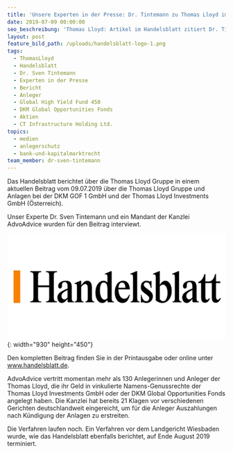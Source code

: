 ```yaml
---
title: 'Unsere Experten in der Presse: Dr. Tintemann zu Thomas Lloyd im Handelsblatt'
date: 2019-07-09 00:00:00
seo_beschreibung: 'Thomas Lloyd: Artikel im Handelsblatt zitiert Dr. Tintemann von AdvoAdvice'
layout: post
feature_bild_path: /uploads/handelsblatt-logo-1.png
tags:
  - ThomasLloyd
  - Handelsblatt
  - Dr. Sven Tintemann
  - Experten in der Presse
  - Bericht
  - Anleger
  - Global High Yield Fund 450
  - DKM Global Opportunities Fonds
  - Aktien
  - CT Infrastructure Holding Ltd.
topics:
  - medien
  - anlegerschutz
  - bank-und-kapitalmarktrecht
team_member: dr-sven-tintemann
---
```


Das Handelsblatt berichtet &uuml;ber die Thomas Lloyd Gruppe in einem aktuellen Beitrag vom 09.07.2019 &uuml;ber die Thomas Lloyd Gruppe und Anlagen bei der DKM GOF 1 GmbH und der Thomas Lloyd Investments GmbH (Österreich).

Unser Experte Dr. Sven Tintemann und ein Mandant der Kanzlei AdvoAdvice wurden f&uuml;r den Beitrag interviewt.

![](/uploads/handelsblatt-logo-1.png){: width="930" height="450"}

Den kompletten Beitrag finden Sie in der Printausgabe oder online unter www.handelsblatt.de.

AdvoAdvice vertritt momentan mehr als 130 Anlegerinnen und Anleger der Thomas Lloyd, die ihr Geld in vinkulierte Namens-Genussrechte der Thomas Lloyd Investments GmbH oder der DKM Global Opportunities Fonds angelegt haben. Die Kanzlei hat bereits 21 Klagen vor verschiedenen Gerichten deutschlandweit eingereicht, um f&uuml;r die Anleger Auszahlungen nach K&uuml;ndigung der Anlagen zu erstreiten.

Die Verfahren laufen noch. Ein Verfahren vor dem Landgericht Wiesbaden wurde, wie das Handelsblatt ebenfalls berichtet, auf Ende August 2019 terminiert.

&nbsp;